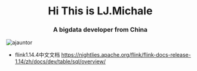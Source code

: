 <h1 align="center">Hi This is LJ.Michale</h1>
<h3 align="center">A bigdata developer from China</h3>
<p align="left"> <img src="https://komarev.com/ghpvc/?username=ajauntor&label=Profile%20views&color=0e75b6&style=flat" alt="ajauntor" /> </p>


- flink1.14.4中文文档
https://nightlies.apache.org/flink/flink-docs-release-1.14/zh/docs/dev/table/sql/overview/



